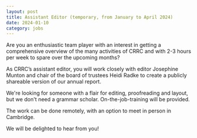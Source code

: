 ```yaml
---
layout: post
title: Assistant Editor (temporary, from January to April 2024)
date: 2024-01-10
category: jobs
---
```


Are you an enthusiastic team player with an interest in getting a comprehensive overview of the many activities of CRRC and with 2-3 hours per week to spare over the upcoming months?

As CRRC’s assistant editor, you will work closely with editor Josephine Munton and chair of the board of trustees Heidi Radke to create a publicly shareable version of our annual report. 

We're looking for someone with a flair for editing, proofreading and layout, but we don't need a grammar scholar. On-the-job-training will be provided. 

The work can be done remotely, with an option to meet in person in Cambridge.

We will be delighted to hear from you!
